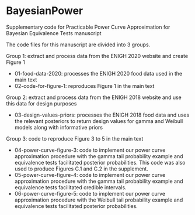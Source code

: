 # BayesianPower
Supplementary code for Practicable Power Curve Approximation for Bayesian Equivalence Tests manuscript 

The code files for this manuscript are divided into 3 groups.

Group 1: extract and process data from the ENIGH 2020 website and create Figure 1
- 01-food-data-2020: processes the ENIGH 2020 food data used in the main text
- 02-code-for-figure-1: reproduces Figure 1 in the main text

Group 2: extract and process data from the ENIGH 2018 website and use this data for design purposes
- 03-design-values-priors: processes the ENIGH 2018 food data and uses the relevant posteriors
                           to return design values for gamma and Weibull models along with informative priors

Group 3: code to reproduce Figure 3 to 5 in the main text
- 04-power-curve-figure-3: code to implement our power curve approximation procedure with the gamma tail
                           probability example and equivalence tests facilitated posterior probabilities.
                           This code was also used to produce Figures C.1 and C.2 in the supplement.
- 05-power-curve-figure-4: code to implement our power curve approximation procedure with the gamma tail
                           probability example and equivalence tests facilitated credible intervals.
- 06-power-curve-figure-5: code to implement our power curve approximation procedure with the Weibull tail
                           probability example and equivalence tests facilitated posterior probabilities.
